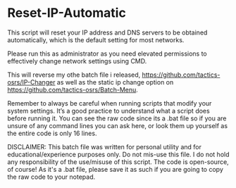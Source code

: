 # Reset-IP-Automatic
This script will reset your IP address and DNS servers to be obtained automatically, which is the default setting for most networks.

Please run this as administrator as you need elevated permissions to effectively change network settings using CMD.


This will reverse my othe batch file i released, https://github.com/tactics-osrs/IP-Changer as well as the static ip change option on https://github.com/tactics-osrs/Batch-Menu.

Remember to always be careful when running scripts that modify your system settings. It’s a good practice to understand what a script does before running it. You can see the raw code since its
a .bat file so if you are unsure of any command lines you can ask here, or look them up yourself as the entire code is only 16 lines.


DISCLAIMER: This batch file was written for personal utility and for educational/experience purposes only. Do not mis-use this file. I do not hold any responsibility of the use/misuse of this script.
The code is open-source, of course! As it's a .bat file, please save it as such if you are going to copy the raw code to your notepad.
